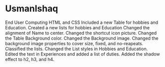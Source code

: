 # UsmanIshaq
End User Computing HTML and CSS
Included a new Table for hobbies and Education.
Created a new lists for hobbies and Education
Changed the alignment of Name to center.
Changed the shortcut icon picture.
Changed the Table Background color.
Changed the Background image.
Changed the background image properties to cover size, fixed, and no-reapeats.
Classified the lists.
Changed the List styles in Hobbies and Education.
Edited the text in Experiences and added a list of duties.
Added the shadow effect to h2, h3, and h4.
